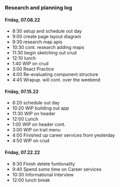 ### Research and planning log
#### Friday, 07.08.22
* 8:30 setup and schedule out day
* 9:00 create page layout diagram
* 9:30 research map apis
* 10:30 cont. research adding maps
* 11:30 begin sketching out crud
* 12:10 lunch
* 1:40 WIP on crud
* 3:00 React Practice
* 4:00 Re-evaluating component structure
* 4:45 Wrapup. will cont. over the weekend

#### Friday, 07.15.22
* 8:20 schedule out day
* 10:20 WIP building out app
* 11:30 WIP on header
* 12:00 Lunch
* 1:00 WIP on header cont.
* 3:00 WIP on trail menu
* 4:00 Finished up career services from yesterday
* 4:50 WIP on crud

#### Friday, 07.22.22
* 8:30 Finish delete funtionality
* 9:40 Spend some time on Career services
* 10:30 Informational Interview
* 12:00 lunch break